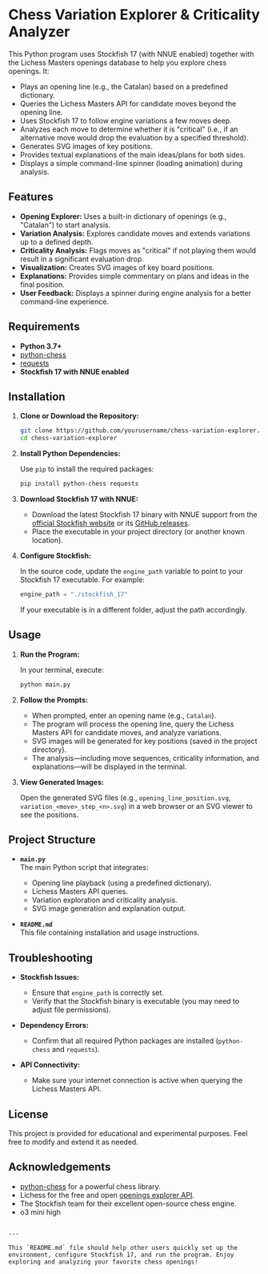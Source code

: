 # Chess Variation Explorer & Criticality Analyzer

This Python program uses Stockfish 17 (with NNUE enabled) together with the Lichess Masters openings database to help you explore chess openings. It:
- Plays an opening line (e.g., the Catalan) based on a predefined dictionary.
- Queries the Lichess Masters API for candidate moves beyond the opening line.
- Uses Stockfish 17 to follow engine variations a few moves deep.
- Analyzes each move to determine whether it is "critical" (i.e., if an alternative move would drop the evaluation by a specified threshold).
- Generates SVG images of key positions.
- Provides textual explanations of the main ideas/plans for both sides.
- Displays a simple command-line spinner (loading animation) during analysis.

## Features

- **Opening Explorer:** Uses a built-in dictionary of openings (e.g., "Catalan") to start analysis.
- **Variation Analysis:** Explores candidate moves and extends variations up to a defined depth.
- **Criticality Analysis:** Flags moves as "critical" if not playing them would result in a significant evaluation drop.
- **Visualization:** Creates SVG images of key board positions.
- **Explanations:** Provides simple commentary on plans and ideas in the final position.
- **User Feedback:** Displays a spinner during engine analysis for a better command-line experience.

## Requirements

- **Python 3.7+**
- [python-chess](https://github.com/niklasf/python-chess)
- [requests](https://docs.python-requests.org/en/latest/)
- **Stockfish 17 with NNUE enabled**

## Installation

1. **Clone or Download the Repository:**

   ```bash
   git clone https://github.com/yourusername/chess-variation-explorer.git
   cd chess-variation-explorer
   ```

2. **Install Python Dependencies:**

   Use `pip` to install the required packages:

   ```bash
   pip install python-chess requests
   ```

3. **Download Stockfish 17 with NNUE:**

   - Download the latest Stockfish 17 binary with NNUE support from the [official Stockfish website](https://stockfishchess.org/) or its [GitHub releases](https://github.com/official-stockfish/Stockfish/releases).
   - Place the executable in your project directory (or another known location).

4. **Configure Stockfish:**

   In the source code, update the `engine_path` variable to point to your Stockfish 17 executable. For example:

   ```python
   engine_path = "./stockfish_17"
   ```

   If your executable is in a different folder, adjust the path accordingly.

## Usage

1. **Run the Program:**

   In your terminal, execute:

   ```bash
   python main.py
   ```

2. **Follow the Prompts:**

   - When prompted, enter an opening name (e.g., `Catalan`).
   - The program will process the opening line, query the Lichess Masters API for candidate moves, and analyze variations.
   - SVG images will be generated for key positions (saved in the project directory).
   - The analysis—including move sequences, criticality information, and explanations—will be displayed in the terminal.

3. **View Generated Images:**

   Open the generated SVG files (e.g., `opening_line_position.svg`, `variation_<move>_step_<n>.svg`) in a web browser or an SVG viewer to see the positions.

## Project Structure

- **`main.py`**  
  The main Python script that integrates:
  - Opening line playback (using a predefined dictionary).
  - Lichess Masters API queries.
  - Variation exploration and criticality analysis.
  - SVG image generation and explanation output.
  
- **`README.md`**  
  This file containing installation and usage instructions.

## Troubleshooting

- **Stockfish Issues:**
  - Ensure that `engine_path` is correctly set.
  - Verify that the Stockfish binary is executable (you may need to adjust file permissions).

- **Dependency Errors:**
  - Confirm that all required Python packages are installed (`python-chess` and `requests`).
  
- **API Connectivity:**
  - Make sure your internet connection is active when querying the Lichess Masters API.

## License

This project is provided for educational and experimental purposes. Feel free to modify and extend it as needed.

## Acknowledgements

- [python-chess](https://github.com/niklasf/python-chess) for a powerful chess library.
- Lichess for the free and open [openings explorer API](https://explorer.lichess.ovh/).
- The Stockfish team for their excellent open-source chess engine.
- o3 mini high
```

---

This `README.md` file should help other users quickly set up the environment, configure Stockfish 17, and run the program. Enjoy exploring and analyzing your favorite chess openings!
